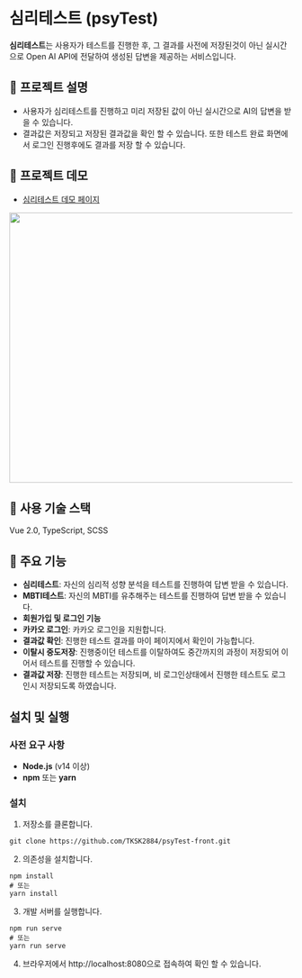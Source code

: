 # 심리테스트 (psyTest)
**심리테스트**는 사용자가 테스트를 진행한 후, 그 결과를 사전에 저장된것이 아닌 실시간으로 Open AI API에 전달하여 생성된 답변을 제공하는 서비스입니다.

## 📄 프로젝트 설명
- 사용자가 심리테스트를 진행하고 미리 저장된 값이 아닌 실시간으로 AI의 답변을 받을 수 있습니다.
- 결과값은 저장되고 저장된 결과값을 확인 할 수 있습니다. 또한 테스트 완료 화면에서 로그인 진행후에도 결과를 저장 할 수 있습니다.
## 🚀 프로젝트 데모
- [심리테스트 데모 페이지](https://mind.highground.kr/)

<img src="https://github.com/user-attachments/assets/88f4beca-8f83-4a71-9c89-b93c3c0921be" width="800px" height="480px">

## 🔧 사용 기술 스택
Vue 2.0, TypeScript, SCSS

## 📌 주요 기능
- **심리테스트**: 자신의 심리적 성향 분석을 테스트를 진행하여 답변 받을 수 있습니다.
- **MBTI테스트**: 자신의 MBTI를 유추해주는 테스트를 진행하여 답변 받을 수 있습니다.
- **회원가입 및 로그인 기능**
- **카카오 로그인**: 카카오 로그인을 지원합니다.
- **결과값 확인**: 진행한 테스트 결과를 마이 페이지에서 확인이 가능합니다.
- **이탈시 중도저장**: 진행중이던 테스트를 이탈하여도 중간까지의 과정이 저장되어 이어서 테스트를 진행할 수 있습니다.
- **결과값 저장**: 진행한 테스트는 저장되며, 비 로그인상태에서 진행한 테스트도 로그인시 저장되도록 하였습니다.

## 설치 및 실행

### 사전 요구 사항
- **Node.js** (v14 이상)
- **npm** 또는 **yarn**

### 설치

1. 저장소를 클론합니다.
```
git clone https://github.com/TKSK2884/psyTest-front.git
```

2. 의존성을 설치합니다.
```
npm install
# 또는
yarn install
```

3. 개발 서버를 실행합니다.
```
npm run serve
# 또는
yarn run serve
```
4. 브라우저에서 http://localhost:8080으로 접속하여 확인 할 수 있습니다.
